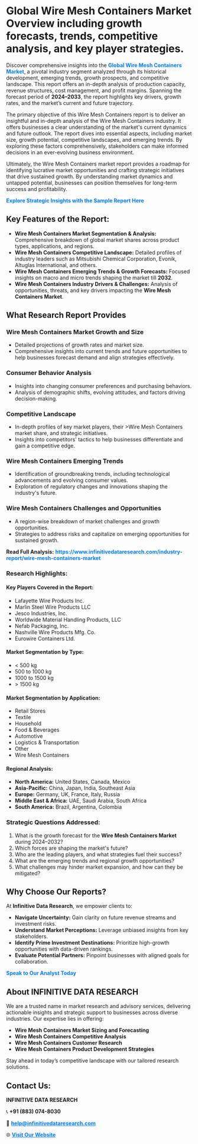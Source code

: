 <h1>Global Wire Mesh Containers Market Overview including growth forecasts, trends, competitive analysis, and key player strategies.</h1>
<p>
Discover comprehensive insights into the 
<a href="https://www.infinitivedataresearch.com/industry-report/wire-mesh-containers-market" rel="dofollow" style="color: #007BFF; text-decoration: none;"><strong>Global Wire Mesh Containers Market</strong></a>, a pivotal industry segment analyzed through its historical development, emerging trends, growth prospects, and competitive landscape. This report offers an in-depth analysis of production capacity, revenue structures, cost management, and profit margins. Spanning the forecast period of <strong>2024–2033</strong>, the report highlights key drivers, growth rates, and the market’s current and future trajectory.
</p>
<p>
The primary objective of this Wire Mesh Containers report is to deliver an insightful and in-depth analysis of the Wire Mesh Containers industry. It offers businesses a clear understanding of the market's current dynamics and future outlook. The report dives into essential aspects, including market size, growth potential, competitive landscapes, and emerging trends. By exploring these factors comprehensively, stakeholders can make informed decisions in an ever-evolving business environment.
</p>
<p>
Ultimately, the Wire Mesh Containers market report provides a roadmap for identifying lucrative market opportunities and crafting strategic initiatives that drive sustained growth. By understanding market dynamics and untapped potential, businesses can position themselves for long-term success and profitability.
</p>
<p>
<a href="https://www.infinitivedataresearch.com/request-sample/reportId=103526" style="color: #007BFF; text-decoration: none;"><strong>Explore Strategic Insights with the Sample Report Here</strong></a>
</p>

<h2>Key Features of the Report:</h2>
<ul>
<li><strong>Wire Mesh Containers Market Segmentation & Analysis:</strong> Comprehensive breakdown of global market shares across product types, applications, and regions.</li>
<li><strong>Wire Mesh Containers Competitive Landscape:</strong> Detailed profiles of industry leaders such as Mitsubishi Chemical Corporation, Evonik, Altuglas International, and others.</li>
<li><strong>Wire Mesh Containers Emerging Trends & Growth Forecasts:</strong> Focused insights on macro and micro trends shaping the market till <strong>2032</strong>.</li>
<li><strong>Wire Mesh Containers Industry Drivers & Challenges:</strong> Analysis of opportunities, threats, and key drivers impacting the <strong>Wire Mesh Containers Market</strong>.</li>
</ul>

<h2>What Research Report Provides</h2>
<h3>Wire Mesh Containers Market Growth and Size</h3>
<ul>
<li>Detailed projections of growth rates and market size.</li>
<li>Comprehensive insights into current trends and future opportunities to help businesses forecast demand and align strategies effectively.</li>
</ul>

<h3>Consumer Behavior Analysis</h3>
<ul>
<li>Insights into changing consumer preferences and purchasing behaviors.</li>
<li>Analysis of demographic shifts, evolving attitudes, and factors driving decision-making.</li>
</ul>

<h3>Competitive Landscape</h3>
<ul>
<li>In-depth profiles of key market players, their >Wire Mesh Containers market share, and strategic initiatives.</li>
<li>Insights into competitors' tactics to help businesses differentiate and gain a competitive edge.</li>
</ul>

<h3>Wire Mesh Containers Emerging Trends</h3>
<ul>
<li>Identification of groundbreaking trends, including technological advancements and evolving consumer values.</li>
<li>Exploration of regulatory changes and innovations shaping the industry's future.</li>
</ul>

<h3>Wire Mesh Containers Challenges and Opportunities</h3>
<ul>
<li>A region-wise breakdown of market challenges and growth opportunities.</li>
<li>Strategies to address risks and capitalize on emerging opportunities for sustained growth.</li>
</ul>
<p><strong>Read Full Analysis:</strong> <a href="https://www.infinitivedataresearch.com/industry-report/wire-mesh-containers-market" rel="dofollow" style="color: #007BFF; text-decoration: none;"><strong>https://www.infinitivedataresearch.com/industry-report/wire-mesh-containers-market</strong></a></p>
<h3>Research Highlights:</h3>
<h4>Key Players Covered in the Report:</h4>
<ul><li>Lafayette Wire Products Inc.</li><li>Marlin Steel Wire Products LLC</li><li>Jesco Industries, Inc.</li><li>Worldwide Material Handling Products, LLC</li><li>Nefab Packaging, Inc.</li><li>Nashville Wire Products Mfg. Co.</li><li>Eurowire Containers Ltd.</li></ul>
<h4>Market Segmentation by Type:</h4>
<ul><li>&lt; 500 kg</li><li>500 to 1000 kg</li><li>1000 to 1500 kg</li><li>&gt; 1500 kg</li></ul>
<h4>Market Segmentation by Application:</h4>
<ul><li>Retail Stores</li><li>Textile</li><li>Household</li><li>Food &amp; Beverages</li><li>Automotive</li><li>Logistics &amp; Transportation</li><li>Other</li><li>Wire Mesh Containers</li></ul>

<h4>Regional Analysis:</h4>
<ul>
<li><strong>North America:</strong> United States, Canada, Mexico</li>
<li><strong>Asia-Pacific:</strong> China, Japan, India, Southeast Asia</li>
<li><strong>Europe:</strong> Germany, UK, France, Italy, Russia</li>
<li><strong>Middle East & Africa:</strong> UAE, Saudi Arabia, South Africa</li>
<li><strong>South America:</strong> Brazil, Argentina, Colombia</li>
</ul>

<h3>Strategic Questions Addressed:</h3>
<ol>
<li>What is the growth forecast for the <strong>Wire Mesh Containers Market</strong> during 2024–2032?</li>
<li>Which forces are shaping the market's future?</li>
<li>Who are the leading players, and what strategies fuel their success?</li>
<li>What are the emerging trends and regional growth opportunities?</li>
<li>What challenges may hinder market expansion, and how can they be mitigated?</li>
</ol>

<h2>Why Choose Our Reports?</h2>
<p>At <strong>Infinitive Data Research</strong>, we empower clients to:</p>
<ul>
<li><strong>Navigate Uncertainty:</strong> Gain clarity on future revenue streams and investment risks.</li>
<li><strong>Understand Market Perceptions:</strong> Leverage unbiased insights from key stakeholders.</li>
<li><strong>Identify Prime Investment Destinations:</strong> Prioritize high-growth opportunities with data-driven rankings.</li>
<li><strong>Evaluate Potential Partners:</strong> Pinpoint businesses with aligned goals for collaboration.</li>
</ul>
<p><a href="https://www.infinitivedataresearch.com/industry-report/wire-mesh-containers-market" rel="dofollow" style="color: #007BFF; text-decoration: none;"><strong>Speak to Our Analyst Today</strong></a></p>

<h2>About INFINITIVE DATA RESEARCH</h2>
<p>We are a trusted name in market research and advisory services, delivering actionable insights and strategic support to businesses across diverse industries. Our expertise lies in offering:</p>
<ul>
<li><strong>Wire Mesh Containers Market Sizing and Forecasting</strong></li>
<li><strong>Wire Mesh Containers Competitive Analysis</strong></li>
<li><strong>Wire Mesh Containers Customer Research</strong></li>
<li><strong>Wire Mesh Containers Product Development Strategies</strong></li>
</ul>
<p>Stay ahead in today’s competitive landscape with our tailored research solutions.</p>

<h2>Contact Us:</h2>
<p><strong>INFINITIVE DATA RESEARCH</strong></p>
<p>📞 <strong>+91 (883) 074-8030</strong></p>
<p>📧 <strong><a href="mailto:help@infinitivedataresearch.com" style="color: #007BFF;">help@infinitivedataresearch.com</a></strong></p>
<p>🌐 <strong><a href="https://www.infinitivedataresearch.com" rel="dofollow" style="color: #007BFF;">Visit Our Website</a></strong></p>